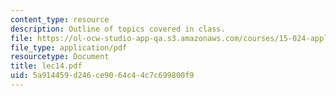 ```yaml
---
content_type: resource
description: Outline of topics covered in class.
file: https://ol-ocw-studio-app-qa.s3.amazonaws.com/courses/15-024-applied-economics-for-managers-summer-2004/5a914459d246ce9064c44c7c699800f9_lec14.pdf
file_type: application/pdf
resourcetype: Document
title: lec14.pdf
uid: 5a914459-d246-ce90-64c4-4c7c699800f9
---
```

